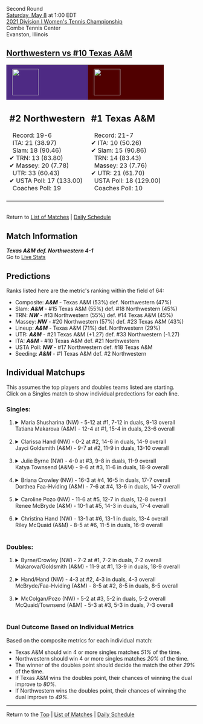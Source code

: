 Second Round[](#top)<a name="top"></a>  
[Saturday, May 8](../../schedule/05-08.md) at 1:00 EDT  
[2021 Division I Women's Tennis Championship](../index.md)  
Combe Tennis Center  
Evanston, Illinois  
## [Northwestern vs #10 Texas A&M](https://www.ncaa.com/game/5833692)  

<table><tr style="background-color: #d9d9d9 !important"><td style="background-color: #4E2A84 !important"><img src="https://www.ncaa.com/sites/default/files/images/logos/schools/n/northwestern.70.png" width="70" height="70" style="padding: 8px;" /></td><td style="background-color: #500000 !important"><img src="https://www.ncaa.com/sites/default/files/images/logos/schools/t/texas-am.70.png" width="70" height="70" style="padding: 8px;" /></td></tr><tr>
<td>  

<h2>#2 Northwestern</h2>  
&nbsp; Record: 19-6<br>  
&nbsp; ITA: 21 (38.97)<br>  
&nbsp; Slam: 18 (90.46)<br>  
&#10004; TRN: 13 (83.80)<br>  
&#10004; Massey: 20 (7.78)<br>  
&nbsp; UTR: 33 (60.43)<br>  
&#10004; USTA Poll: 17 (133.00)<br>  
&nbsp; Coaches Poll: 19<br>  
<br>  

</td>
<td>  

<h2>#1 Texas A&M</h2>  
&nbsp; Record: 21-7<br>  
&#10004; ITA: 10 (50.26)<br>  
&#10004; Slam: 15 (90.86)<br>  
&nbsp; TRN: 14 (83.43)<br>  
&nbsp; Massey: 23 (7.76)<br>  
&#10004; UTR: 21 (61.70)<br>  
&nbsp; USTA Poll: 18 (129.00)<br>  
&nbsp; Coaches Poll: 10<br>  
<br>  

</td>
</tr></table>  


<br>Return to [List of Matches](../index.md) &#124; [Daily Schedule](../../schedule/05-08.md)

## Match Information  
***Texas A&M def. Northwestern 4-1***  
Go to [Live Stats](http://stats.statbroadcast.com/multimedia/?id=350360)  

## Predictions  

Ranks listed here are the metric's ranking within the field of 64:  
- Composite: ***A&M*** - Texas A&M (53%) def. Northwestern (47%)  
- Slam: ***A&M*** - #15 Texas A&M (55%) def. #18 Northwestern (45%)  
- TRN: ***NW*** - #13 Northwestern (55%) def. #14 Texas A&M (45%)  
- Massey: ***NW*** - #20 Northwestern (57%) def. #23 Texas A&M (43%)  
- Lineup: ***A&M*** - Texas A&M (71%) def. Northwestern (29%)  
- UTR: ***A&M*** - #21 Texas A&M (+1.27) def. #33 Northwestern (-1.27)  
- ITA: ***A&M*** - #10 Texas A&M def. #21 Northwestern  
- USTA Poll: ***NW*** - #17 Northwestern def. #18 Texas A&M  
- Seeding: ***A&M*** - #1 Texas A&M def. #2 Northwestern  

## Individual Matchups  
This assumes the top players and doubles teams listed are starting.  
Click on a Singles match to show individual predections for each line.  

### Singles:  

<ol>
<li><details>
<summary markdown="span">Maria Shusharina (NW) - 5-12 at #1, 7-12 in duals, 9-13 overall<br>Tatiana Makarova (A&M) - 12-4 at #1, 15-4 in duals, 23-6 overall</summary>
<h4>Predictions</h4><ul>
<li>Composite: <b><i>A&M</i></b> - Makarova (67%) def. Shusharina (33%)</li>  
<li>Slam: <b><i>A&M</i></b> - Makarova (61%) def. Shusharina (39%)</li>  
<li>TRN: <b><i>A&M</i></b> - Makarova (76%) def. Shusharina (24%)</li>  
<li>Massey: <b><i>A&M</i></b> - Makarova (57%) def. Shusharina (43%)</li>  
<li>UTR: <b><i>A&M</i></b> - Makarova (74%) def. Shusharina (26%)</li>  
<li>ITA: <b><i>A&M</i></b> - Makarova (21.86) def. Shusharina (3.92)</li>  
</ul>
</details>&nbsp;</li>
<li><details>
<summary markdown="span">Clarissa Hand (NW) - 0-2 at #2, 14-6 in duals, 14-9 overall<br>Jayci Goldsmith (A&M) - 9-7 at #2, 11-9 in duals, 13-10 overall</summary>
<h4>Predictions</h4><ul>
<li>Composite: <b><i>A&M</i></b> - Goldsmith (50%) def. Hand (50%)</li>  
<li>Slam: <b><i>A&M</i></b> - Goldsmith (53%) def. Hand (47%)</li>  
<li>TRN: <b><i>NW</i></b> - Hand (53%) def. Goldsmith (47%)</li>  
<li>Massey: <b><i>NW</i></b> - Hand (61%) def. Goldsmith (39%)</li>  
<li>UTR: <b><i>A&M</i></b> - Goldsmith (64%) def. Hand (36%)</li>  
<li>ITA: <b><i>NW</i></b> - Hand (4.82) def. Goldsmith (3.03)</li>  
</ul>
</details>&nbsp;</li>
<li><details>
<summary markdown="span">Julie Byrne (NW) - 4-0 at #3, 9-8 in duals, 11-9 overall<br>Katya Townsend (A&M) - 9-6 at #3, 11-6 in duals, 18-9 overall</summary>
<h4>Predictions</h4><ul>
<li>Composite: <b><i>A&M</i></b> - Townsend (54%) def. Byrne (46%)</li>  
<li>Slam: <b><i>NW</i></b> - Byrne (59%) def. Townsend (41%)</li>  
<li>TRN: <b><i>A&M</i></b> - Townsend (55%) def. Byrne (45%)</li>  
<li>Massey: <b><i>NW</i></b> - Byrne (56%) def. Townsend (44%)</li>  
<li>UTR: <b><i>A&M</i></b> - Townsend (79%) def. Byrne (21%)</li>  
<li>ITA: <b><i>A&M</i></b> - Townsend (3.71) def. Byrne (1.56)</li>  
</ul>
</details>&nbsp;</li>
<li><details>
<summary markdown="span">Briana Crowley (NW) - 16-3 at #4, 16-5 in duals, 17-7 overall<br>Dorthea Faa-Hviding (A&M) - 7-6 at #4, 13-6 in duals, 14-7 overall</summary>
<h4>Predictions</h4><ul>
<li>Composite: <b><i>NW</i></b> - Crowley (53%) def. Faa-Hviding (47%)</li>  
<li>Slam: <b><i>NW</i></b> - Crowley (58%) def. Faa-Hviding (42%)</li>  
<li>TRN: <b><i>A&M</i></b> - Faa-Hviding (50%) def. Crowley (50%)</li>  
<li>Massey: <b><i>NW</i></b> - Crowley (66%) def. Faa-Hviding (34%)</li>  
<li>UTR: <b><i>A&M</i></b> - Faa-Hviding (59%) def. Crowley (41%)</li>  
<li>ITA: <b><i>NW</i></b> - Crowley (1.93) def. Faa-Hviding (1.87)</li>  
</ul>
</details>&nbsp;</li>
<li><details>
<summary markdown="span">Caroline Pozo (NW) - 11-6 at #5, 12-7 in duals, 12-8 overall<br>Renee McBryde (A&M) - 10-1 at #5, 14-3 in duals, 17-4 overall</summary>
<h4>Predictions</h4><ul>
<li>Composite: <b><i>A&M</i></b> - McBryde (70%) def. Pozo (30%)</li>  
<li>Slam: <b><i>A&M</i></b> - McBryde (67%) def. Pozo (33%)</li>  
<li>TRN: <b><i>A&M</i></b> - McBryde (75%) def. Pozo (25%)</li>  
<li>Massey: <b><i>A&M</i></b> - McBryde (56%) def. Pozo (44%)</li>  
<li>UTR: <b><i>A&M</i></b> - McBryde (80%) def. Pozo (20%)</li>  
<li>ITA: <b><i>A&M</i></b> - McBryde (2.44) def. Pozo (1.76)</li>  
</ul>
</details>&nbsp;</li>
<li><details>
<summary markdown="span">Christina Hand (NW) - 13-1 at #6, 13-1 in duals, 13-4 overall<br>Riley McQuaid (A&M) - 8-5 at #6, 11-5 in duals, 16-9 overall</summary>
<h4>Predictions</h4><ul>
<li>Composite: <b><i>A&M</i></b> - McQuaid (61%) def. Hand (39%)</li>  
<li>Slam: <b><i>A&M</i></b> - McQuaid (69%) def. Hand (31%)</li>  
<li>TRN: <b><i>A&M</i></b> - McQuaid (70%) def. Hand (30%)</li>  
<li>Massey: <b><i>NW</i></b> - Hand (62%) def. McQuaid (38%)</li>  
<li>UTR: <b><i>A&M</i></b> - McQuaid (69%) def. Hand (31%)</li>  
<li>ITA: <b><i>NW</i></b> - Hand (2.48) def. McQuaid (2.12)</li>  
</ul>
</details>&nbsp;</li>
</ol>

### Doubles:  

<ol>
<li><details>
<summary markdown="span">Byrne/Crowley (NW) - 7-2 at #1, 7-2 in duals, 7-2 overall<br>Makarova/Goldsmith (A&M) - 11-9 at #1, 13-9 in duals, 18-9 overall</summary>
<br>Sorry, we don't have any metrics for this match
</details>&nbsp;</li>
<li><details>
<summary markdown="span">Hand/Hand (NW) - 4-3 at #2, 4-3 in duals, 4-3 overall<br>McBryde/Faa-Hviding (A&M) - 8-5 at #2, 8-5 in duals, 8-5 overall</summary>
<br>Sorry, we don't have any metrics for this match
</details>&nbsp;</li>
<li><details>
<summary markdown="span">McColgan/Pozo (NW) - 5-2 at #3, 5-2 in duals, 5-2 overall<br>McQuaid/Townsend (A&M) - 5-3 at #3, 5-3 in duals, 7-3 overall</summary>
<br>Sorry, we don't have any metrics for this match
</details>&nbsp;</li>
</ol>

### Dual Outcome Based on Individual Metrics  
  
Based on the composite metrics for each individual match:  
- Texas A&M should win 4 or more singles matches *51%* of the time.  
- Northwestern should win 4 or more singles matches *20%* of the time.  
- The winner of the doubles point should decide the match the other *29%* of the time.  
- If Texas A&M wins the doubles point, their chances of winning the dual improve to *80%*.  
- If Northwestern wins the doubles point, their chances of winning the dual improve to *49%*.  
  
------

Return to the [Top](#top) &#124; [List of Matches](../index.md) &#124; [Daily Schedule](../../schedule/05-08.md)  
